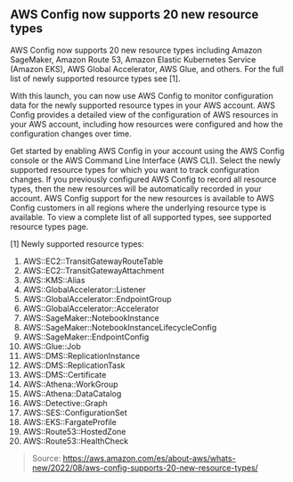 ## AWS Config now supports 20 new resource types

AWS Config now supports 20 new resource types including Amazon SageMaker, Amazon Route 53, Amazon Elastic Kubernetes Service (Amazon EKS), AWS Global Accelerator, AWS Glue, and others. For the full list of newly supported resource types see [1].

With this launch, you can now use AWS Config to monitor configuration data for the newly supported resource types in your AWS account. AWS Config provides a detailed view of the configuration of AWS resources in your AWS account, including how resources were configured and how the configuration changes over time.

Get started by enabling AWS Config in your account using the AWS Config console or the AWS Command Line Interface (AWS CLI). Select the newly supported resource types for which you want to track configuration changes. If you previously configured AWS Config to record all resource types, then the new resources will be automatically recorded in your account. AWS Config support for the new resources is available to AWS Config customers in all regions where the underlying resource type is available. To view a complete list of all supported types, see supported resource types page.

[1] Newly supported resource types:

1. AWS::EC2::TransitGatewayRouteTable
2. AWS::EC2::TransitGatewayAttachment
3. AWS::KMS::Alias
4. AWS::GlobalAccelerator::Listener
5. AWS::GlobalAccelerator::EndpointGroup
6. AWS::GlobalAccelerator::Accelerator
7. AWS::SageMaker::NotebookInstance
8. AWS::SageMaker::NotebookInstanceLifecycleConfig
9. AWS::SageMaker::EndpointConfig
10. AWS::Glue::Job
11. AWS::DMS::ReplicationInstance
12. AWS::DMS::ReplicationTask
13. AWS::DMS::Certificate
14. AWS::Athena::WorkGroup
15. AWS::Athena::DataCatalog
16. AWS::Detective::Graph
17. AWS::SES::ConfigurationSet
18. AWS::EKS::FargateProfile
19. AWS::Route53::HostedZone
20. AWS::Route53::HealthCheck

> Source: https://aws.amazon.com/es/about-aws/whats-new/2022/08/aws-config-supports-20-new-resource-types/